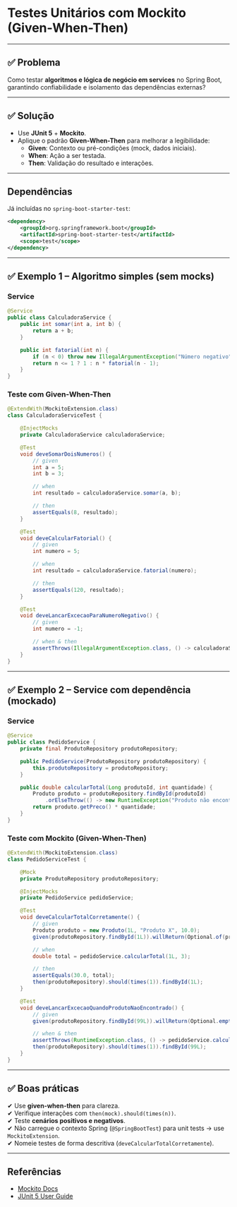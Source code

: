 # Testes Unitários com Mockito (Given-When-Then)

---

## ✅ Problema
Como testar **algoritmos e lógica de negócio em services** no Spring Boot, garantindo confiabilidade e isolamento das dependências externas?

---

## ✅ Solução
- Use **JUnit 5** + **Mockito**.
- Aplique o padrão **Given-When-Then** para melhorar a legibilidade:
  - **Given**: Contexto ou pré-condições (mock, dados iniciais).
  - **When**: Ação a ser testada.
  - **Then**: Validação do resultado e interações.

---

## Dependências
Já incluídas no `spring-boot-starter-test`:
```xml
<dependency>
    <groupId>org.springframework.boot</groupId>
    <artifactId>spring-boot-starter-test</artifactId>
    <scope>test</scope>
</dependency>
```

---

## ✅ Exemplo 1 – Algoritmo simples (sem mocks)

### Service
```java
@Service
public class CalculadoraService {
    public int somar(int a, int b) {
        return a + b;
    }

    public int fatorial(int n) {
        if (n < 0) throw new IllegalArgumentException("Número negativo");
        return n <= 1 ? 1 : n * fatorial(n - 1);
    }
}
```

### Teste com Given-When-Then
```java
@ExtendWith(MockitoExtension.class)
class CalculadoraServiceTest {

    @InjectMocks
    private CalculadoraService calculadoraService;

    @Test
    void deveSomarDoisNumeros() {
        // given
        int a = 5;
        int b = 3;

        // when
        int resultado = calculadoraService.somar(a, b);

        // then
        assertEquals(8, resultado);
    }

    @Test
    void deveCalcularFatorial() {
        // given
        int numero = 5;

        // when
        int resultado = calculadoraService.fatorial(numero);

        // then
        assertEquals(120, resultado);
    }

    @Test
    void deveLancarExcecaoParaNumeroNegativo() {
        // given
        int numero = -1;

        // when & then
        assertThrows(IllegalArgumentException.class, () -> calculadoraService.fatorial(numero));
    }
}
```

---

## ✅ Exemplo 2 – Service com dependência (mockado)

### Service
```java
@Service
public class PedidoService {
    private final ProdutoRepository produtoRepository;

    public PedidoService(ProdutoRepository produtoRepository) {
        this.produtoRepository = produtoRepository;
    }

    public double calcularTotal(Long produtoId, int quantidade) {
        Produto produto = produtoRepository.findById(produtoId)
            .orElseThrow(() -> new RuntimeException("Produto não encontrado"));
        return produto.getPreco() * quantidade;
    }
}
```

### Teste com Mockito (Given-When-Then)
```java
@ExtendWith(MockitoExtension.class)
class PedidoServiceTest {

    @Mock
    private ProdutoRepository produtoRepository;

    @InjectMocks
    private PedidoService pedidoService;

    @Test
    void deveCalcularTotalCorretamente() {
        // given
        Produto produto = new Produto(1L, "Produto X", 10.0);
        given(produtoRepository.findById(1L)).willReturn(Optional.of(produto));

        // when
        double total = pedidoService.calcularTotal(1L, 3);

        // then
        assertEquals(30.0, total);
        then(produtoRepository).should(times(1)).findById(1L);
    }

    @Test
    void deveLancarExcecaoQuandoProdutoNaoEncontrado() {
        // given
        given(produtoRepository.findById(99L)).willReturn(Optional.empty());

        // when & then
        assertThrows(RuntimeException.class, () -> pedidoService.calcularTotal(99L, 2));
        then(produtoRepository).should(times(1)).findById(99L);
    }
}
```

---

## ✅ Boas práticas
✔ Use **given-when-then** para clareza.  
✔ Verifique interações com `then(mock).should(times(n))`.  
✔ Teste **cenários positivos e negativos**.  
✔ Não carregue o contexto Spring (`@SpringBootTest`) para unit tests → use `MockitoExtension`.  
✔ Nomeie testes de forma descritiva (`deveCalcularTotalCorretamente`).  

---

## Referências
- [Mockito Docs](https://site.mockito.org/)
- [JUnit 5 User Guide](https://junit.org/junit5/docs/current/user-guide/)